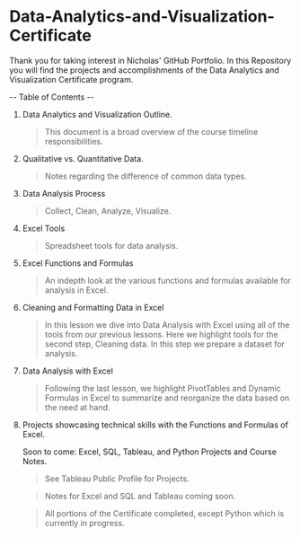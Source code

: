 # Data-Analytics-and-Visualization-Certificate

Thank you for taking interest in Nicholas' GitHub Portfolio. In this Repository you will find the projects and accomplishments of the Data Analytics and Visualization Certificate program. 

-- Table of Contents --

1. Data Analytics and Visualization Outline.
     > This document is a broad overview of the course timeline responsibilities.
2. Qualitative vs. Quantitative Data.
     > Notes regarding the difference of common data types.
3. Data Analysis Process
     > Collect, Clean, Analyze, Visualize.
4. Excel Tools
     > Spreadsheet tools for data analysis.
5. Excel Functions and Formulas
     > An indepth look at the various functions and formulas available for analysis in Excel.
6. Cleaning and Formatting Data in Excel
     > In this lesson we dive into Data Analysis with Excel using all of the tools from our previous lessons. Here we highlight tools for the second step, Cleaning data. In this step we prepare a dataset for analysis.
7. Data Analysis with Excel
     > Following the last lesson, we highlight PivotTables and Dynamic Formulas in Excel to summarize and reorganize the data based on the need at hand.     
8. Projects showcasing technical skills with the Functions and Formulas of Excel.
     
    Soon to come: Excel, SQL, Tableau, and Python Projects and Course Notes. 
     > See Tableau Public Profile for Projects.
     
     > Notes for Excel and SQL and Tableau coming soon.
     
     > All portions of the Certificate completed, except Python which is currently in progress. 
